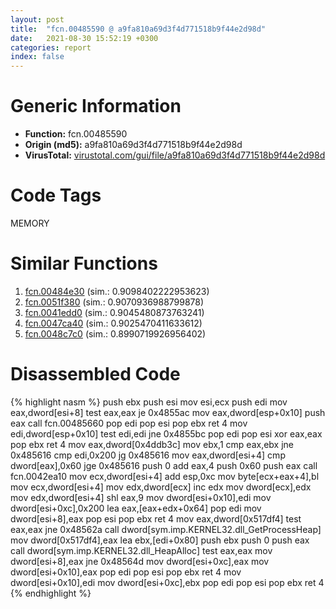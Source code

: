 ```yaml
---
layout: post
title:  "fcn.00485590 @ a9fa810a69d3f4d771518b9f44e2d98d"
date:   2021-08-30 15:52:19 +0300
categories: report
index: false
---
```


# Generic Information
- **Function:** fcn.00485590
- **Origin (md5):** a9fa810a69d3f4d771518b9f44e2d98d
- **VirusTotal:** [virustotal.com/gui/file/a9fa810a69d3f4d771518b9f44e2d98d][virustotal_ref]

# Code Tags
<span class="tag" id="MEMORY">MEMORY</span>


# Similar Functions

1. [fcn.00484e30][similar_1_ref] (sim.: 0.9098402222953623)
2. [fcn.0051f380][similar_2_ref] (sim.: 0.9070936988799878)
3. [fcn.0041edd0][similar_3_ref] (sim.: 0.9045480873763241)
4. [fcn.0047ca40][similar_4_ref] (sim.: 0.9025470411633612)
5. [fcn.0048c7c0][similar_5_ref] (sim.: 0.8990719926956402)


# Disassembled Code

{% highlight nasm %}
push ebx
push esi
mov esi,ecx
push edi
mov eax,dword[esi+8]
test eax,eax
je 0x4855ac
mov eax,dword[esp+0x10]
push eax
call fcn.00485660
pop edi
pop esi
pop ebx
ret 4
mov edi,dword[esp+0x10]
test edi,edi
jne 0x4855bc
pop edi
pop esi
xor eax,eax
pop ebx
ret 4
mov eax,dword[0x4ddb3c]
mov ebx,1
cmp eax,ebx
jne 0x485616
cmp edi,0x200
jg 0x485616
mov eax,dword[esi+4]
cmp dword[eax],0x60
jge 0x485616
push 0
add eax,4
push 0x60
push eax
call fcn.0042ea10
mov ecx,dword[esi+4]
add esp,0xc
mov byte[ecx+eax+4],bl
mov ecx,dword[esi+4]
mov edx,dword[ecx]
inc edx
mov dword[ecx],edx
mov edx,dword[esi+4]
shl eax,9
mov dword[esi+0x10],edi
mov dword[esi+0xc],0x200
lea eax,[eax+edx+0x64]
pop edi
mov dword[esi+8],eax
pop esi
pop ebx
ret 4
mov eax,dword[0x517df4]
test eax,eax
jne 0x48562a
call dword[sym.imp.KERNEL32.dll_GetProcessHeap]
mov dword[0x517df4],eax
lea ebx,[edi+0x80]
push ebx
push 0
push eax
call dword[sym.imp.KERNEL32.dll_HeapAlloc]
test eax,eax
mov dword[esi+8],eax
jne 0x48564d
mov dword[esi+0xc],eax
mov dword[esi+0x10],eax
pop edi
pop esi
pop ebx
ret 4
mov dword[esi+0x10],edi
mov dword[esi+0xc],ebx
pop edi
pop esi
pop ebx
ret 4
{% endhighlight %}


[similar_1_ref]: /report/fcn.00484e30@3e981d1767f44f5fe2446a49ffe52f4e
[similar_2_ref]: /report/fcn.0051f380@7453c96a6fbd42ec690b8deb53eafcba
[similar_3_ref]: /report/fcn.0041edd0@3e981d1767f44f5fe2446a49ffe52f4e
[similar_4_ref]: /report/fcn.0047ca40@a9fa810a69d3f4d771518b9f44e2d98d
[similar_5_ref]: /report/fcn.0048c7c0@a9fa810a69d3f4d771518b9f44e2d98d
[virustotal_ref]: https://www.virustotal.com/gui/file/a9fa810a69d3f4d771518b9f44e2d98d